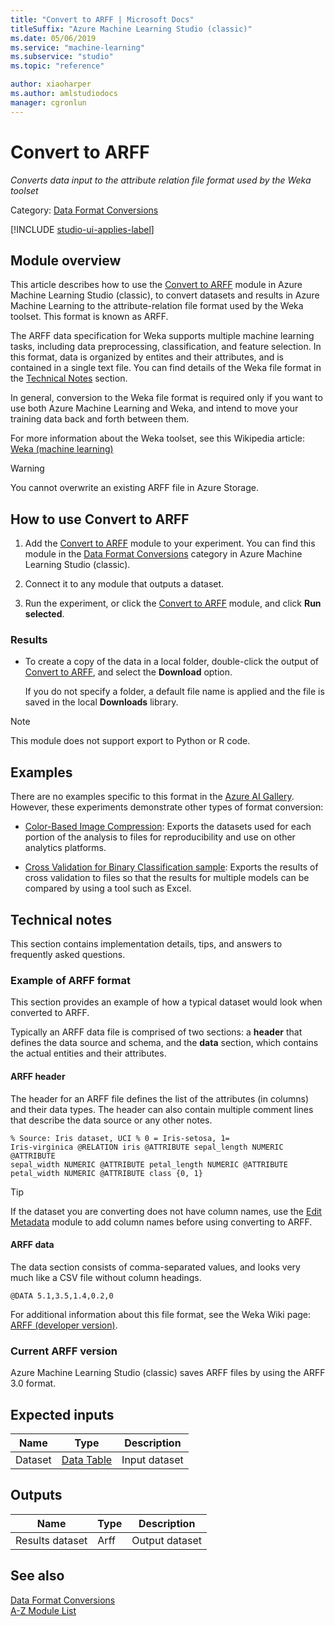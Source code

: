 ```yaml
---
title: "Convert to ARFF | Microsoft Docs"
titleSuffix: "Azure Machine Learning Studio (classic)"
ms.date: 05/06/2019
ms.service: "machine-learning"
ms.subservice: "studio"
ms.topic: "reference"

author: xiaoharper
ms.author: amlstudiodocs
manager: cgronlun
---
```

# Convert to ARFF

*Converts data input to the attribute relation file format used by the Weka toolset*  
  
Category: [Data Format Conversions](data-format-conversions.md)  

[!INCLUDE [studio-ui-applies-label](../includes/studio-ui-applies-label.md)]
  
## Module overview  

This article describes how to use the [Convert to ARFF](convert-to-arff.md) module in Azure Machine Learning Studio (classic), to convert datasets and results in Azure Machine Learning to the attribute-relation file format used by the Weka toolset. This format is known as ARFF.

The ARFF data specification for Weka supports multiple machine learning tasks, including data preprocessing, classification, and feature selection. In this format, data is organized by entites and their attributes, and is contained in a single text file. You can find details of the Weka file format in the [Technical Notes](#bkmk_Notes) section.

In general, conversion to the Weka file format is required only if you want to use both Azure Machine Learning and Weka, and intend to move your training data back and forth between them. 

For more information about the Weka toolset, see this Wikipedia article: [Weka (machine learning)](https://wikipedia.org/wiki/Weka_(machine_learning))

> [!WARNING]
> You cannot overwrite an existing ARFF file in Azure Storage.  

## How to use Convert to ARFF

1.  Add the [Convert to ARFF](convert-to-arff.md) module to your experiment. You can find this module in the [Data Format Conversions](data-format-conversions.md) category in Azure Machine Learning Studio (classic). 

2. Connect it to any module that outputs a dataset.   
  
3.  Run the experiment, or click the [Convert to ARFF](convert-to-arff.md) module, and click **Run selected**.  
  
### Results

+ To create a copy of the data in a local folder, double-click the output of [Convert to ARFF](convert-to-arff.md), and select the **Download** option. 

    If you do not specify a folder, a default file name is applied and the file is saved in the local **Downloads** library. 
    
> [!NOTE]
> This module does not support export to Python or R code.
 
## Examples

There are no examples specific to this format in the [Azure AI Gallery](https://gallery.cortanaintelligence.com/). However, these experiments  demonstrate other types of format conversion:
  
- [Color-Based Image Compression](http://go.microsoft.com/fwlink/?LinkId=525272): Exports the datasets used for each portion of the analysis to files for reproducibility and use on other analytics platforms.  
  
- [Cross Validation for Binary Classification sample](http://go.microsoft.com/fwlink/?LinkId=525734): Exports the results of cross validation to files so that the results for multiple models can be compared by using a tool such as Excel.  
  
## <a name="bkmk_Notes"></a> Technical notes  

This section contains implementation details, tips, and answers to frequently asked questions.

### Example of ARFF format

This section provides an example of how a typical dataset would look when converted to ARFF.

Typically an ARFF data file is comprised of two sections: a **header** that defines the data source and schema, and the **data** section, which contains the actual entities and their attributes.  
  
#### ARFF header

The header for an ARFF file defines the list of the attributes (in columns) and their data types. The header can also contain multiple comment lines that describe the data source or any other notes.  
  
<code>% Source: Iris dataset, UCI   % 0 = Iris-setosa, 1= Iris-virginica   @RELATION iris   @ATTRIBUTE sepal_length  NUMERIC   @ATTRIBUTE sepal_width   NUMERIC   @ATTRIBUTE petal_length  NUMERIC   @ATTRIBUTE petal_width   NUMERIC   @ATTRIBUTE class        {0, 1}</code>
  
> [!TIP] 
> If the dataset you are converting does not have column names, use the [Edit Metadata](edit-metadata.md) module to add column names before using converting to ARFF.  
  
#### ARFF data

The data section consists of comma-separated values, and looks very much like a CSV file without column headings.  
  
<code>@DATA   5.1,3.5,1.4,0.2,0</code>  
  
For additional information about this file format, see the Weka Wiki page: [ARFF (developer version)](http://weka.wikispaces.com/ARFF+%28developer+version%29).  
  
### Current ARFF version

Azure Machine Learning Studio (classic) saves ARFF files by using the ARFF 3.0 format.  
  
## Expected inputs  

|Name|Type|Description|  
|----------|----------|-----------------|  
|Dataset|[Data Table](data-table.md)|Input dataset|  
  
## Outputs  

|Name|Type|Description|  
|----------|----------|-----------------|  
|Results dataset|Arff|Output dataset|  
  
## See also
  
 [Data Format Conversions](data-format-conversions.md)   
 [A-Z Module List](a-z-module-list.md)

